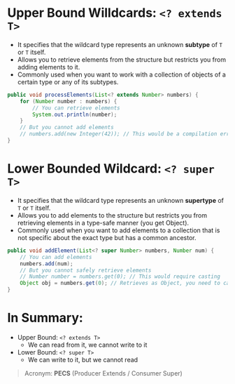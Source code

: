 # Upper Bound Willdcards: `<? extends T>`

- It specifies that the wildcard type represents an unknown **subtype** of `T` or `T` itself.
- Allows you to retrieve elements from the structure but restricts you from adding elements to it.
- Commonly used when you want to work with a collection of objects of a certain type or any of its subtypes.

```java
public void processElements(List<? extends Number> numbers) {
    for (Number number : numbers) {
        // You can retrieve elements
        System.out.println(number);
    }
    // But you cannot add elements
    // numbers.add(new Integer(42)); // This would be a compilation error
}
```

# Lower Bounded Wildcard: `<? super T>`

- It specifies that the wildcard type represents an unknown **supertype** of `T` or `T` itself.
- Allows you to add elements to the structure but restricts you from retrieving elements in a type-safe manner (you get Object).
- Commonly used when you want to add elements to a collection that is not specific about the exact type but has a common ancestor.

```java
public void addElement(List<? super Number> numbers, Number num) {
    // You can add elements
    numbers.add(num);
    // But you cannot safely retrieve elements
    // Number number = numbers.get(0); // This would require casting
    Object obj = numbers.get(0); // Retrieves as Object, you need to cast
}
```

# In Summary:

- Upper Bound: `<? extends T>`
  - We can read from it, we cannot write to it
- Lower Bound: `<? super T>`
  - We can write to it, but we cannot read

> Acronym: **PECS** (Producer Extends / Consumer Super)
